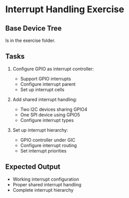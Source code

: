 # Interrupt Handling Exercise

## Base Device Tree

Is in the exercise folder.

## Tasks
1. Configure GPIO as interrupt controller:
   - Support GPIO interrupts
   - Configure interrupt parent
   - Set up interrupt cells

1. Add shared interrupt handling:
   - Two I2C devices sharing GPIO4
   - One SPI device using GPIO5
   - Configure interrupt types

1. Set up interrupt hierarchy:
   - GPIO controller under GIC
   - Configure interrupt routing
   - Set interrupt priorities

## Expected Output
- Working interrupt configuration
- Proper shared interrupt handling
- Complete interrupt hierarchy
